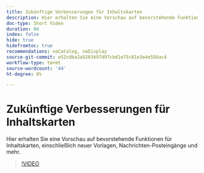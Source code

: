 ```yaml
---
title: Zukünftige Verbesserungen für Inhaltskarten
description: Hier erhalten Sie eine Vorschau auf bevorstehende Funktionen für Inhaltskarten, einschließlich neuer Vorlagen, Nachrichten-Posteingänge und mehr.
doc-type: Short Video
duration: 84
index: false
hide: true
hidefromtoc: true
recommendations: noCatalog, noDisplay
source-git-commit: e52cdba2a9203497d97cbd1e75c81e3e4e556ac4
workflow-type: tm+mt
source-wordcount: '44'
ht-degree: 0%

---
```



# Zukünftige Verbesserungen für Inhaltskarten

Hier erhalten Sie eine Vorschau auf bevorstehende Funktionen für Inhaltskarten, einschließlich neuer Vorlagen, Nachrichten-Posteingänge und mehr.

<!-- 62_S603_3442534_83_future-enhancements-for-content-cards -->
>[!VIDEO](https://video.tv.adobe.com/v/3458202/?learn=on&enablevpops=true)
